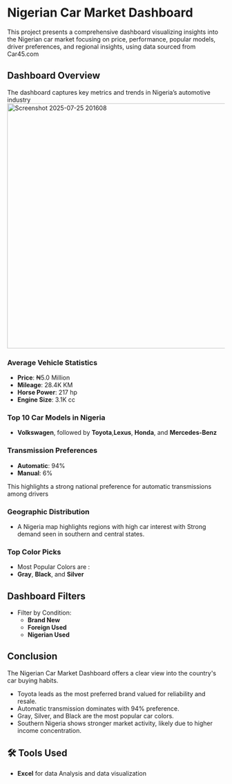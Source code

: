 # Nigerian Car Market Dashboard

This project presents a comprehensive dashboard visualizing insights into the Nigerian car market focusing on price, performance, popular models, driver preferences, and regional insights, using data sourced from Car45.com

## Dashboard Overview
The dashboard captures key metrics and trends in Nigeria’s automotive industry
<img width="1113" height="567" alt="Screenshot 2025-07-25 201608" src="https://github.com/user-attachments/assets/29629144-4597-45d1-b4d6-a689a446053a" />
### Average Vehicle Statistics
- **Price**: ₦5.0 Million  
- **Mileage**: 28.4K KM  
- **Horse Power**: 217 hp  
- **Engine Size**: 3.1K cc


### Top 10 Car Models in Nigeria
-  **Volkswagen**, followed by **Toyota**,**Lexus**, **Honda**, and **Mercedes-Benz**


### Transmission Preferences
- **Automatic**: 94%  
- **Manual**: 6%

This highlights a strong national preference for automatic transmissions among drivers

### Geographic Distribution
- A Nigeria map highlights regions with high car interest with Strong demand seen in southern and central states.

### Top Color Picks
- Most  Popular Colors are :
-  **Gray**, **Black**, and **Silver**

##  Dashboard Filters
- Filter by Condition:
  - **Brand New**
  - **Foreign Used**
  - **Nigerian Used**

## Conclusion
The Nigerian Car Market Dashboard offers a clear view into the country's car buying habits.

- Toyota leads as the most preferred brand valued for reliability and resale.
- Automatic transmission dominates with 94% preference.
- Gray, Silver, and Black are the most popular car colors.
- Southern Nigeria shows stronger market activity, likely due to higher income concentration.

## 🛠 Tools Used
- **Excel** for data Analysis and data visualization 
  
  


